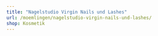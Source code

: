 ```yaml
---
title: "Nagelstudio Virgin Nails und Lashes"
url: /moemlingen/nagelstudio-virgin-nails-und-lashes/
shop: Kosmetik
---
```

